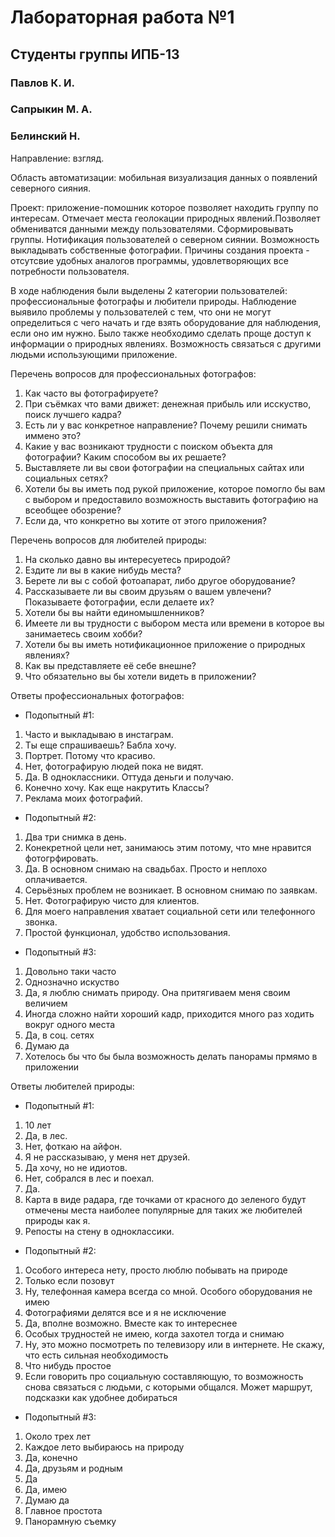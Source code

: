 # Лабораторная работа №1 #

## Студенты группы ИПБ-13

### Павлов К. И.
### Сапрыкин М. А.
### Белинский Н.

Направление: взгляд.

  Область автоматизации: мобильная визуализация данных о появлений северного сияния.

  Проект: приложение-помошник которое позволяет находить группу по интересам. Отмечает места геолокации природных явлений.Позволяет 
обмениватся данными между пользователями. Сформировывать группы. Нотификация пользователей о северном сиянии. Возможность выкладывать 
собственные фотографии.
Причины создания проекта - отсутсвие удобных аналогов программы, удовлетворяющих все потребности пользователя.

  В ходе наблюдения были выделены 2 категории пользователей: профессиональные фотографы и любители природы.
Наблюдение выявило проблемы у пользователей с тем, что они не могут определиться с чего начать и где взять оборудование для наблюдения, 
если оно им нужно. Было также необходимо сделать проще доступ к информации о природных явлениях. Возможность связаться с другими людьми использующими приложение.

Перечень вопросов для профессиональных фотографов:

1. Как часто вы фотографируете?
2. При съёмках что вами движет: денежная прибыль или исскуство, поиск лучшего кадра?
3. Есть ли у вас конкретное направление? Почему решили снимать иммено это?
4. Какие у вас возникают трудности с поиском объекта для фотографии? Каким способом вы их решаете?
5. Выставляете ли вы свои фотографии на специальных сайтах или социальных сетях?
6. Хотели бы вы иметь под рукой приложение, которое помогло бы вам с выбором и предоставило возможность выставить фотографию на всеобщее обозрение?
7. Если да, что конкретно вы хотите от этого приложения?

Перечень вопросов для любителей природы:

1. На сколько давно вы интересуетесь природой?
2. Ездите ли вы в какие нибудь места?
3. Берете ли вы с собой фотоапарат, либо другое оборудование?
4. Рассказываете ли вы своим друзьям о вашем увлечени? Показываете фотографии, если делаете их?
5. Хотели бы вы найти единомышленников?
6. Имеете ли вы трудности с выбором места или времени в которое вы занимаетесь своим хобби?
7. Хотели бы вы иметь нотификационное приложение о природных явлениях?
8. Как вы представляете её себе внешне?
9. Что обязательно вы бы хотели видеть в приложении?

Ответы профессиональных фотографов:

- Подопытный #1:

1. Часто и выкладываю в инстаграм.
2. Ты еще спрашиваешь? Бабла хочу.
3. Портрет. Потому что красиво.
4. Нет, фотографирую людей пока не видят.
5. Да. В одноклассники. Оттуда деньги и получаю.
6. Конечно хочу. Как еще накрутить Классы?
7. Реклама моих фотографий.

- Подопытный #2:

1. Два три снимка в день.
2. Конекретной цели нет, занимаюсь этим потому, что мне нравится фотогрфировать.
3. Да. В основном снимаю на свадьбах. Просто и неплохо оплачивается.
4. Серьёзных проблем не возникает. В основном снимаю по заявкам.
5. Нет. Фотографирую чисто для клиентов.
6. Для моего направления хватает социальной сети или телефонного звонка. 
7. Простой функционал, удобство использования.

- Подопытный #3:

1. Довольно таки часто 
2. Однозначно искуство
3. Да, я люблю снимать природу. Она притягиваем меня своим величием 
4. Иногда сложно найти хороший кадр, приходится много раз ходить вокруг одного места 
5. Да, в соц. сетях 
6. Думаю да 
7. Хотелось бы что бы была возможность делать панорамы прмямо в приложении 

Ответы любителей природы:

- Подопытный #1:

1. 10 лет
2. Да, в лес.
3. Нет, фоткаю на айфон.
4. Я не рассказываю, у меня нет друзей.
5. Да хочу, но не идиотов.
6. Нет, собрался в лес и поехал.
7. Да.
8. Карта в виде радара, где точками от красного до зеленого будут отмечены места наиболее популярные для таких же любителей природы как я.
9. Репосты на стену в одноклассики.

- Подопытный #2:

1. Особого интереса нету, просто люблю побывать на природе
2. Только если позовут
3. Ну, телефонная камера всегда со мной. Особого оборудования не имею
4. Фотографиями делятся все и я не исключение
5. Да, вполне возможно. Вместе как то интереснее
6. Особых трудностей не имею, когда захотел тогда и снимаю
7. Ну, это можно посмотреть по телевизору или в интернете. Не скажу, что есть сильная необходимость
8. Что нибудь простое
9. Если говорить про социальную составляющую, то возможность снова связаться с людьми, с которыми общался. Может маршрут, подсказки как удобнее добираться

- Подопытный #3:

1. Около трех лет 
2. Каждое лето выбираюсь на природу
3. Да, конечно 
4. Да, друзьям и родным
5. Да 
6. Да, имею 
7. Думаю да 
8. Главное простота 
9. Панорамную съемку
